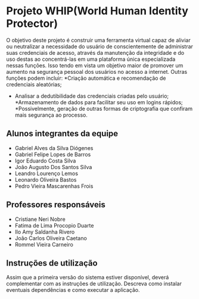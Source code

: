 # Projeto WHIP(World Human Identity Protector)

O objetivo deste projeto é construir uma ferramenta virtual capaz de aliviar ou neutralizar a necessidade do usuário de conscientemente de administrar suas credenciais de acesso, através da manutenção da integridade e do uso destas ao concentrá-las em uma plataforma única especializada nessas funções. Isso tendo em vista um objetivo maior de promover um aumento na segurança pessoal dos usuários no acesso a internet. Outras funções podem incluir:
*Criação automática e recomendação de credenciais aleatórias;
* Analisar a dedutibilidade das credenciais criadas pelo usuário;
*Armazenamento de dados para facilitar seu uso em logins rápidos;
*Possivelmente, geração de outras formas de criptografia que confiram mais segurança ao processo.




## Alunos integrantes da equipe

* Gabriel Alves da Silva Diógenes
* Gabriel Felipe Lopes de Barros
* Igor Eduardo Costa Silva
* João Augusto Dos Santos Silva
* Leandro Lourenço Lemos
* Leonardo Oliveira Bastos
* Pedro Vieira Mascarenhas Frois

## Professores responsáveis

* Cristiane Neri Nobre
* Fatima de Lima Procopio Duarte
* Ilo Amy Saldanha Rivero
* João Carlos Oliveira Caetano
* Rommel Vieira Carneiro

## Instruções de utilização

Assim que a primeira versão do sistema estiver disponível, deverá complementar com as instruções de utilização. Descreva como instalar eventuais dependências e como executar a aplicação.
